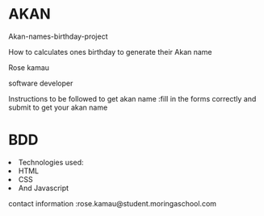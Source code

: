 # AKAN
<tittle>Akan-names-birthday-project</tittle>
<p>How to calculates ones birthday to generate their Akan name</p>

<body>
<p> Rose kamau  </p> 
 
 <p> software developer  </p>

<p> Instructions to be followed to get akan name :fill in the forms correctly and submit to get your akan name  </p>

<h1>BDD</h1>
<li>Technologies used:</li>
<li>HTML</li>
<li>CSS</li>
<li> And Javascript</li>

<p> contact information :rose.kamau@student.moringaschool.com </p>

</body>

